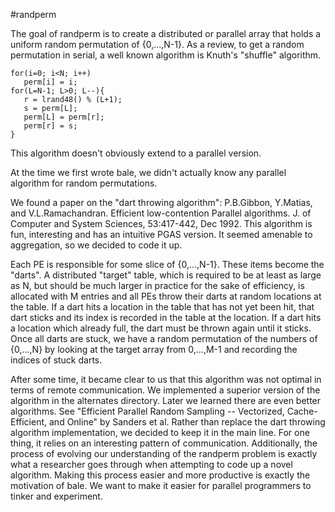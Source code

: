 #randperm

The goal of randperm is to create a distributed or parallel array 
that holds a uniform random permutation of {0,...,N-1}. 
As a review, to get a random permutation in serial, 
a well known algorithm is Knuth's "shuffle" algorithm.

    for(i=0; i<N; i++)
       perm[i] = i;
    for(L=N-1; L>0; L--){
       r = lrand48() % (L+1);
       s = perm[L];
       perm[L] = perm[r];
       perm[r] = s;
    }

This algorithm doesn't obviously extend to a parallel version.

At the time we first wrote bale, we didn't actually know any parallel
algorithm for random permutations. 

We found a paper on the "dart throwing algorithm": 
P.B.Gibbon, Y.Matias, and V.L.Ramachandran. 
Efficient low-contention Parallel algorithms.
J. of Computer and System Sciences, 53:417-442, Dec 1992. 
This algorithm is fun, interesting and has an intuitive PGAS version.
It seemed amenable to aggregation, so we decided to code it up. 

Each PE is responsible for some slice of {0,...,N-1}. 
These items become the "darts". A distributed "target" table, 
which is required to be at least as large as N, but should be
much larger in practice for the sake of efficiency, 
is allocated with M entries and all PEs throw their darts 
at random locations at the table. 
If a dart hits a location in the table that has not yet been hit, 
that dart sticks and its index is recorded in the table at the location. 
If a dart hits a location which already full,
the dart must be thrown again until it sticks. 
Once all darts are stuck, we have a random permutation 
of the numbers of {0,...,N} by looking at the target array 
from 0,...,M-1 and recording the indices of stuck darts.

After some time, it became clear to us that this algorithm was not
optimal in terms of remote communication. We implemented a superior
version of the algorithm in the alternates directory. Later we learned
there are even better algorithms. See "Efficient Parallel Random
Sampling -- Vectorized, Cache-Efficient, and Online" by Sanders et
al. Rather than replace the dart throwing algorithm implementation, we
decided to keep it in the main line. For one thing, it relies on an
interesting pattern of communication. Additionally, the process of
evolving our understanding of the randperm problem is exactly what a
researcher goes through when attempting to code up a novel
algorithm. Making this process easier and more productive is exactly
the motivation of bale. We want to make it easier for parallel
programmers to tinker and experiment.
